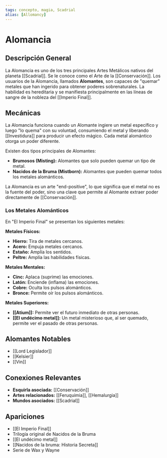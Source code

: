 ```yaml
---
tags: concepto, magia, Scadrial
alias: [Allomancy]
---
```


# Alomancia

## Descripción General
La Alomancia es uno de los tres principales Artes Metálicos nativos del planeta [[Scadrial]]. Se le conoce como el Arte de la [[Conservación]]. Los usuarios de la Alomancia, llamados **Alomantes**, son capaces de "quemar" metales que han ingerido para obtener poderes sobrenaturales. La habilidad es hereditaria y se manifiesta principalmente en las líneas de sangre de la nobleza del [[Imperio Final]].

## Mecánicas
La Alomancia funciona cuando un Alomante ingiere un metal específico y luego "lo quema" con su voluntad, consumiendo el metal y liberando [[Investidura]] para producir un efecto mágico. Cada metal alomántico otorga un poder diferente.

Existen dos tipos principales de Alomantes:
*   **Brumosos (Misting):** Alomantes que solo pueden quemar un tipo de metal.
*   **Nacidos de la Bruma (Mistborn):** Alomantes que pueden quemar todos los metales alománticos.

La Alomancia es un arte "end-positive", lo que significa que el metal no es la fuente del poder, sino una clave que permite al Alomante extraer poder directamente de [[Conservación]].

### Los Metales Alománticos
En "El Imperio Final" se presentan los siguientes metales:

**Metales Físicos:**
*   **Hierro:** Tira de metales cercanos.
*   **Acero:** Empuja metales cercanos.
*   **Estaño:** Amplía los sentidos.
*   **Peltre:** Amplía las habilidades físicas.

**Metales Mentales:**
*   **Cinc:** Aplaca (suprime) las emociones.
*   **Latón:** Enciende (inflama) las emociones.
*   **Cobre:** Oculta los pulsos alománticos.
*   **Bronce:** Permite oír los pulsos alománticos.

**Metales Superiores:**
*   **[[Atium]]:** Permite ver el futuro inmediato de otras personas.
*   **[[El undécimo metal]]:** Un metal misterioso que, al ser quemado, permite ver el pasado de otras personas.

## Alomantes Notables
*   [[Lord Legislador]]
*   [[Kelsier]]
*   [[Vin]]

## Conexiones Relevantes
* **Esquirla asociada:** [[Conservación]]
* **Artes relacionados:** [[Feruquimia]], [[Hemalurgia]]
* **Mundos asociados:** [[Scadrial]]

## Apariciones
* [[El Imperio Final]]
* Trilogía original de Nacidos de la Bruma
* [[El undécimo metal]]
* [[Nacidos de la bruma: Historia Secreta]]
* Serie de Wax y Wayne

